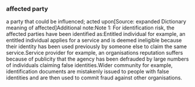 ### affected party

a party that could be influenced; acted upon[Source: expanded Dictionary meaning of affected]Additional note:Note 1: For identification risk, the affected parties have been identified as:Entitled individual  for example, an entitled individual applies for a service and is deemed ineligible because their identity has been used previously by someone else to claim the same service.Service provider  for example, an organisations reputation suffers because of publicity that the agency has been defrauded by large numbers of individuals claiming false identities.Wider community  for example, identification documents are mistakenly issued to people with false identities and are then used to commit fraud against other organisations.